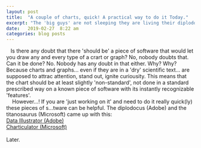 ```yaml
---
layout: post
title:  "A couple of charts, quick! A practical way to do it Today."
excerpt: "The 'big guys' are not sleeping they are living their diplodocus-sized life, consuming tonns of vegetation and s...ting it out in the form of s...tware. The latest, brought to you by Microsoft and Adobe."
date:   2019-02-27  8:22 am
categories: blog posts
---
```

&nbsp;&nbsp;&nbsp;Is there any doubt that there 'should be' a piece of software that would let you draw any and every type of a crart or graph? No, nobody doubts that. Can it be done? No. Nobody has any doubt in that either. Why? Why? Because charts and graphs... even if they are in a 'dry' scientific text... are supposed to attrac attention, stand out, ignite curiousity. This means that the chart should be at least slightly 'non-standard', not done in a standard prescribed way on a known piece of software with its instantly recognizable 'features'.<br>
&nbsp;&nbsp;&nbsp;&nbsp;However...! If you are 'just working on it' and need to do it really quick(ly) these pieces of s...tware can be helpful. The diplodocus (Adobe) and the titanosaurus (Microsoft) came up with this:<br>
[Data Illustrator (Adobe)](http://data-illustrator.com/index.php)<br>
[Charticulator (Microsoft)](https://charticulator.com/)<br><br>
Later.
